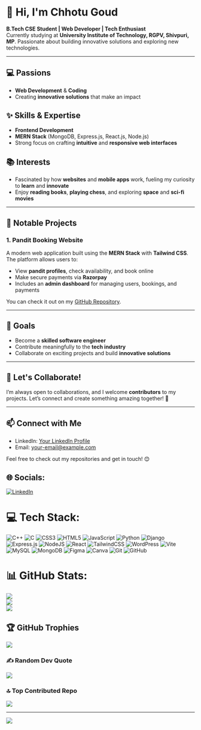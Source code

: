 <!-- ## Hi there 👋-->

<!--
**chhotugoud7/chhotugoud7** is a ✨ _special_ ✨ repository because its `README.md` (this file) appears on your GitHub profile.

Here are some ideas to get you started:

- 🔭 I’m currently working on ...
- 🌱 I’m currently learning ...
- 👯 I’m looking to collaborate on ...
- 🤔 I’m looking for help with ...
- 💬 Ask me about ...
- 📫 How to reach me: ...
- 😄 Pronouns: ...
- ⚡ Fun fact: ...
-->


<!-- 2nd changes to github profile -->

# 👋 **Hi, I'm Chhotu Goud**  

**B.Tech CSE Student | Web Developer | Tech Enthusiast**  
Currently studying at **University Institute of Technology, RGPV, Shivpuri, MP**. Passionate about building innovative solutions and exploring new technologies.  

---

## 💻 **Passions**  
- **Web Development** & **Coding**  
- Creating **innovative solutions** that make an impact

## ✨ **Skills & Expertise**  
- **Frontend Development**  
- **MERN Stack** (MongoDB, Express.js, React.js, Node.js)  
- Strong focus on crafting **intuitive** and **responsive web interfaces**

## 📚 **Interests**  
- Fascinated by how **websites** and **mobile apps** work, fueling my curiosity to **learn** and **innovate**  
- Enjoy **reading books**, **playing chess**, and exploring **space** and **sci-fi movies**

---

## 🚀 **Notable Projects**  

### 1. **Pandit Booking Website**  
A modern web application built using the **MERN Stack** with **Tailwind CSS**. The platform allows users to:  
- View **pandit profiles**, check availability, and book online  
- Make secure payments via **Razorpay**  
- Includes an **admin dashboard** for managing users, bookings, and payments

You can check it out on my [GitHub Repository](https://github.com/your-github-username/Pandit-Booking-Website).

---

## 🎯 **Goals**  
- Become a **skilled software engineer**  
- Contribute meaningfully to the **tech industry**  
- Collaborate on exciting projects and build **innovative solutions**

---

## 🤝 **Let's Collaborate!**  
I’m always open to collaborations, and I welcome **contributors** to my projects. Let’s connect and create something amazing together! 🚀

---

## 📫 **Connect with Me**  
- LinkedIn: [Your LinkedIn Profile](https://www.linkedin.com/in/your-profile)  
- Email: [your-email@example.com](mailto:your-email@example.com)  

Feel free to check out my repositories and get in touch! 😊

<!--

# Chhotu Goud 👋:

## 👋 **About Me**

- **🏫 Education:**  
  B.Tech CSE student at **University Institute of Technology RGPV, Shivpuri, MP**.

- **💻 Passions:**  
  - Web development and coding.  
  - Creating innovative solutions that make an impact.

- **✨ Expertise:**  
  - **Frontend Development** and the **MERN stack (MongoDB, Express.js, React.js, Node.js)**.  
  - Strong focus on crafting intuitive and responsive web interfaces.

- **📚 Interests:**  
  - Fascinated by how websites and mobile apps work, fueling my curiosity to learn and innovate.  
  - Enjoy reading books, playing chess, and exploring space and sci-fi movies.

- **🤝 Collaboration:**  
  Open to collaborations and eager to work on exciting projects. Let’s connect and create something amazing together! 🚀

-->

## 🌐 Socials:
[![LinkedIn](https://img.shields.io/badge/LinkedIn-%230077B5.svg?logo=linkedin&logoColor=white)](https://linkedin.com/in/https://www.linkedin.com/in/chhotu-goud-linkdin) 

# 💻 Tech Stack:
![C++](https://img.shields.io/badge/c++-%2300599C.svg?style=for-the-badge&logo=c%2B%2B&logoColor=white) ![C](https://img.shields.io/badge/c-%2300599C.svg?style=for-the-badge&logo=c&logoColor=white) ![CSS3](https://img.shields.io/badge/css3-%231572B6.svg?style=for-the-badge&logo=css3&logoColor=white) ![HTML5](https://img.shields.io/badge/html5-%23E34F26.svg?style=for-the-badge&logo=html5&logoColor=white) ![JavaScript](https://img.shields.io/badge/javascript-%23323330.svg?style=for-the-badge&logo=javascript&logoColor=%23F7DF1E) ![Python](https://img.shields.io/badge/python-3670A0?style=for-the-badge&logo=python&logoColor=ffdd54) ![Django](https://img.shields.io/badge/django-%23092E20.svg?style=for-the-badge&logo=django&logoColor=white) ![Express.js](https://img.shields.io/badge/express.js-%23404d59.svg?style=for-the-badge&logo=express&logoColor=%2361DAFB) ![NodeJS](https://img.shields.io/badge/node.js-6DA55F?style=for-the-badge&logo=node.js&logoColor=white) ![React](https://img.shields.io/badge/react-%2320232a.svg?style=for-the-badge&logo=react&logoColor=%2361DAFB) ![TailwindCSS](https://img.shields.io/badge/tailwindcss-%2338B2AC.svg?style=for-the-badge&logo=tailwind-css&logoColor=white) ![WordPress](https://img.shields.io/badge/WordPress-%23117AC9.svg?style=for-the-badge&logo=WordPress&logoColor=white) ![Vite](https://img.shields.io/badge/vite-%23646CFF.svg?style=for-the-badge&logo=vite&logoColor=white) ![MySQL](https://img.shields.io/badge/mysql-4479A1.svg?style=for-the-badge&logo=mysql&logoColor=white) ![MongoDB](https://img.shields.io/badge/MongoDB-%234ea94b.svg?style=for-the-badge&logo=mongodb&logoColor=white) ![Figma](https://img.shields.io/badge/figma-%23F24E1E.svg?style=for-the-badge&logo=figma&logoColor=white) ![Canva](https://img.shields.io/badge/Canva-%2300C4CC.svg?style=for-the-badge&logo=Canva&logoColor=white) ![Git](https://img.shields.io/badge/git-%23F05033.svg?style=for-the-badge&logo=git&logoColor=white) ![GitHub](https://img.shields.io/badge/github-%23121011.svg?style=for-the-badge&logo=github&logoColor=white)
# 📊 GitHub Stats:
![](https://github-readme-stats.vercel.app/api?username=chhotugoud7&theme=dark&hide_border=false&include_all_commits=true&count_private=false)<br/>
![](https://github-readme-streak-stats.herokuapp.com/?user=chhotugoud7&theme=dark&hide_border=false)<br/>
![](https://github-readme-stats.vercel.app/api/top-langs/?username=chhotugoud7&theme=dark&hide_border=false&include_all_commits=true&count_private=false&layout=compact)

## 🏆 GitHub Trophies
![](https://github-profile-trophy.vercel.app/?username=chhotugoud7&theme=radical&no-frame=false&no-bg=false&margin-w=4)

### ✍️ Random Dev Quote
![](https://quotes-github-readme.vercel.app/api?type=horizontal&theme=radical)

### 🔝 Top Contributed Repo
![](https://github-contributor-stats.vercel.app/api?username=chhotugoud7&limit=5&theme=merko&combine_all_yearly_contributions=true)

---
[![](https://visitcount.itsvg.in/api?id=chhotugoud7&icon=0&color=0)](https://visitcount.itsvg.in)

<!-- Proudly created with GPRM ( https://gprm.itsvg.in ) -->
